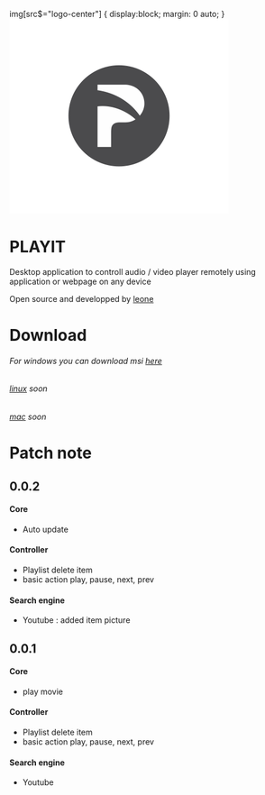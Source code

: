img[src$="logo-center"] {
  display:block;
  margin: 0 auto;
}
![alt tag](https://raw.githubusercontent.com/leon3s/playIT/master/app/public/img/icon.png?style="logo-center")
# PLAYIT 
Desktop application to controll audio / video player remotely using application or webpage on any device

Open source and developped by [leone](http://leone-dev.com/)

# Download
###### For windows you can download msi [here](http://leone-dev.com/playit)
###### [linux](http://leone-dev.com/playit) soon
###### [mac](http://leone-dev.com/playit) soon

# Patch note

## 0.0.2

#### Core

* Auto update

#### Controller

* Playlist delete item
* basic action play, pause, next, prev

#### Search engine

* Youtube : added item picture

## 0.0.1

#### Core

* play movie

#### Controller

* Playlist delete item
* basic action play, pause, next, prev

#### Search engine

* Youtube
